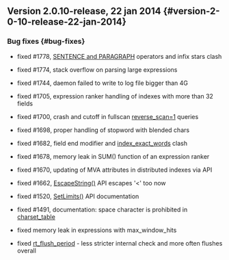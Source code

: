 ## Version 2.0.10-release, 22 jan 2014 {#version-2-0-10-release-22-jan-2014}

### Bug fixes {#bug-fixes}

*   fixed #1778, [SENTENCE and PARAGRAPH](../extended_query_syntax.md) operators and infix stars clash

*   fixed #1774, stack overflow on parsing large expressions

*   fixed #1744, daemon failed to write to log file bigger than 4G

*   fixed #1705, expression ranker handling of indexes with more than 32 fields

*   fixed #1700, crash and cutoff in fullscan [reverse_scan=1](../select_syntax.md) queries

*   fixed #1698, proper handling of stopword with blended chars

*   fixed #1682, field end modifier and [index_exact_words](../index_configuration_options/indexexact_words.md) clash

*   fixed #1678, memory leak in SUM() function of an expression ranker

*   fixed #1670, updating of MVA attributes in distributed indexes via API

*   fixed #1662, [EscapeString()](../additional_functionality/escapestring.md) API escapes &#039;&lt;&#039; too now

*   fixed #1520, [SetLimits()](../general_query_settings/setlimits.md) API documentation

*   fixed #1491, documentation: space character is prohibited in [charset_table](../index_configuration_options/charsettable.md)

*   fixed memory leak in expressions with max_window_hits

*   fixed [rt_flush_period](../searchd_program_configuration_options/rtflush_period.md) - less stricter internal check and more often flushes overall